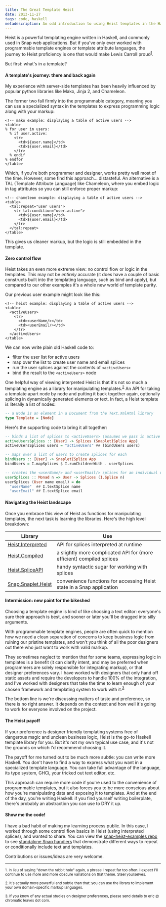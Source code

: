 ```yaml
---
title: The Great Template Heist
date: 2013-11-27
tags: code, haskell
metadescription: An odd introduction to using Heist templates in the Haskell Snap web framework
---
```


Heist is a powerful templating engine written in Haskell, and commonly used in
Snap web applications. But if you've only ever worked with programmable template
engines or template attribute languages, the journey to Heist proficiency is one
that would make Lewis Carroll proud<sup>[1](#footnote1)</sup>.

But first: what's in a template?

#### A template's journey: there and back again

My experience with server-side templates has been heavily influenced by popular
python libraries like Mako, Jinja 2, and Chameleon.

The former two fall firmly into the programmable category, meaning you can use
a specialized syntax in the templates to express programming logic along with
your markup:

```
<!-- mako example: displaying a table of active users -->
<table>
% for user in users:
  % if user.active:
    <tr>
      <td>${user.name}</td>
      <td>${user.email}</td>
    </tr>
  % endif
% endfor
</table>
```

Which, if you're both programmer and designer, works pretty well most of the
time. However, some find this approach... distasteful. An alternative is
a TAL (Template Attribute Language) like Chameleon, where you embed logic in tag
attributes so you can still enforce proper markup:

```
<!-- chameleon example: displaying a table of active users -->
<table>
  <tal:repeat="user users">
    <tr tal:condition="user.active">
      <td>${user.name}</td>
      <td>${user.email}</td>
    </tr>
  </tal:repeat>
</table>
```

This gives us cleaner markup, but the logic is still embedded in the template.

#### Zero control flow

Heist takes an even more extreme view: no control flow or logic in the
templates. This may not be *entirely* accurate (it does have a couple of basic
constructs built into the templating language, such as bind and apply), but
compared to our other examples it's a whole new world of template purity.

Our previous user example might look like this:

```
<!-- heist example: displaying a table of active users -->
<table>
  <activeUsers>
    <tr>
      <td><userName/></td>
      <td><userEmail/></td>
    </tr>
  </activeUsers>
</table>
```

We can now write plain old Haskell code to:

* filter the user list for active users
* map over the list to create user name and email splices
* run the user splices against the contents of `<activeUsers>`
* bind the result to the `<activeUsers>` node

One helpful way of viewing interpreted Heist is that it's not so much a
templating engine as a library for manipulating
templates.<sup>[2](#footnote2)</sup> An API for taking a template apart node by node
and putting it back together again, optionally splicing in dynamically generated
elements or text. In fact, a Heist template is literally a list of nodes:

```haskell
-- a Node is an element in a Document from the Text.XmlHtml library
type Template = [Node]
```

Here's the supporting code to bring it all together:

```haskell
-- binds a list of splices to <activeUsers> (assumes we pass in active users)
activeUsersSplices :: [User] -> Splices (SnapletISplice App)
activeUsersSplices users = "activeUsers" ## (bindUsers users)

-- maps over a list of users to create splices for each
bindUsers :: [User] -> SnapletISplice App
bindUsers = I.mapSplices $ I.runChildrenWith . userSplices

-- creates the <userName/> and <userEmail/> splices for an individual user
userSplices :: Monad n => User -> Splices (I.Splice n)
userSplices (User name email) = do
  "userName"  ## I.textSplice name
  "userEmail" ## I.textSplice email
```


#### Navigating the Heist landscape

Once you embrace this view of Heist as functions for manipulating templates, the
next task is learning the libraries. Here's the high level breakdown:

| Library | Use |
|---------|-----|
| [Heist.Interpreted](http://hackage.haskell.org/package/heist/docs/Heist-Interpreted.html) | API for splices interpreted at runtime |
| [Heist.Compiled](http://hackage.haskell.org/package/heist/docs/Heist-Compiled.html) | a slightly more complicated API for (more efficient) compiled splices |
| [Heist.SpliceAPI](http://hackage.haskell.org/package/heist/docs/Heist-SpliceAPI.html) | handy syntactic sugar for working with splices |
| [Snap.Snaplet.Heist](http://hackage.haskell.org/package/snap/docs/Snap-Snaplet-Heist.html) | convenience functions for accessing Heist state in a Snap application |


#### Intermission: new paint for the bikeshed

Choosing a template engine is kind of like choosing a text editor: everyone's
sure their approach is best, and sooner or later you'll be dragged into
silly arguments.

With programmable template engines, people are often quick to mention how we
need a clean separation of concerns to keep business logic from ruining our
pristine templates, and won't you think of all the poor designers out there who
just want to work with valid markup.

They sometimes neglect to mention that for some teams, expressing logic in
templates is a benefit (it can clarify intent, and may be preferred when
programmers are solely responsible for integrating markup), or that designer
preferences vary. I have worked with designers that only hand off static assets
and require the developers to handle 100% of the integration, and I've worked
with designers that take the time to learn enough of your chosen framework and
templating system to work with it.<sup>[3](#footnote3)</sup>

The bottom line is we're discussing matters of taste and preference, so there is
no right answer. It depends on the context and how well it's going to work for
everyone involved on the project.


#### The Heist payoff

If your preference is designer friendly templating systems free of dangerous
magic and unclean business logic, Heist is the go-to Haskell template library
for you. But it's not my own typical use case, and it's not the grounds on which
I'd recommend choosing it.

The payoff for me turned out to be much more subtle: you can write more
Haskell. You don't have to find a way to express what you want in a specialized
template language. You can take full advantage of the language, its type
system, GHCi, your tricked out text editor, etc.

This approach can require more code if you're used to the convenience of
programmable templates, but it also forces you to be more conscious about how
you're manipulating data and exposing it to templates. And at the end of the
day, you're writing Haskell: if you find yourself writing boilerplate, there's
probably an abstraction you can use to DRY it up.


#### Show me the code!

I have a bad habit of making my learning process public. In this case, I worked
through some control flow basics in Heist (using interpreted splices), and
wanted to share. You can view the
[snap-heist-examples repo](https://github.com/ericrasmussen/snap-heist-examples)
to see
[standalone Snap handlers](https://github.com/ericrasmussen/snap-heist-examples/tree/master/src/handlers)
that demonstrate different ways to repeat or conditionally include text and
templates.

Contributions or issues/ideas are very welcome.

<hr />

<sub><a id="footnote1">1.</a> In lieu of saying "down the rabbit hole" again, a
phrase I repeat far too often. I expect I'll continue to use more and more
obscure variations on that theme. Steel yourselves.</sub>

<sub><a id="footnote2">2.</a> It's actually more powerful and subtle than that:
you can use the library to implement your own domain-specific markup
languages.</sub>

<sub><a id="footnote3">3.</a> If you know of any actual studies on designer
preferences, please send details to eric @ chromatic leaves dot com.</sub>
